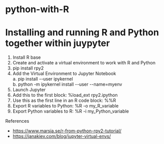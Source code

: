 # python-with-R

# Installing and running R and Python together within juypyter
1. Install R base
2. Create and activate a virtual environment to work with R and Python
3. pip install rpy2
4. Add the Virtual Environment to Jupyter Notebook  
  a. pip install --user ipykernel  
  b. python -m ipykernel install --user --name=myenv  
5. Launch Jupyter
6. Add this to the first block: %load_ext rpy2.ipython
7. Use this as the first line in an R code block: %%R
8. Export R variables to Python: %R -o my_R_variable
9. Export Python variables to R: %R -i my_Python_variable

References
- https://www.marsja.se/r-from-python-rpy2-tutorial/
- https://janakiev.com/blog/jupyter-virtual-envs/
